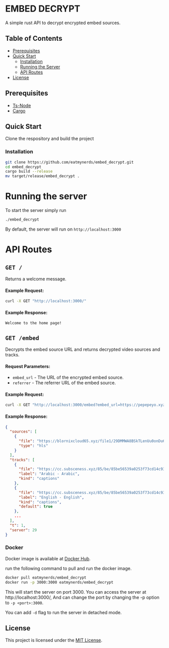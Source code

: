 # EMBED DECRYPT

A simple rust API to decrypt encrypted embed sources.

<h2> Table of Contents </h2>

- [Prerequisites](#prerequisites)
- [Quick Start](#quick-start)
    - [Installation](#installation)
    - [Running the Server](#running-the-server)
    - [API Routes](#api-routes)
- [License](#license)


## Prerequisites
- [Ts-Node](https://www.npmjs.com/package/ts-node)
- [Cargo](https://www.rust-lang.org/tools/install)

## Quick Start

Clone the respository and build the project

### Installation
```bash
git clone https://github.com/eatmynerds/embed_decrypt.git
cd embed_decrypt
cargo build --release
mv target/release/embed_decrypt .
```

# Running the server
To start the server simply run
```bash
./embed_decrypt
```
By default, the server will run on
`http://localhost:3000`

# API Routes

## `GET /` 
Returns a welcome message.

#### Example Request:
```bash
curl -X GET "http://localhost:3000/"
```

#### Example Response:
```
Welcome to the home page!
```

## `GET /embed`
Decrypts the embed source URL and returns decrypted video sources and tracks.

#### Request Parameters:
- `embed_url` - The URL of the encrypted embed source.
- `referrer` - The referrer URL of the embed source.

#### Example Request:
```bash
curl -X GET "http://localhost:3000/embed?embed_url=https://pepepeyo.xyz/v2/embed-4/DcwrA8YHCpgF?z=&referrer=https://flixhq.to"
```

#### Example Response:
```json
{
  "sources": [
    {
      "file": "https://blornixcloud65.xyz/file1/29DMMWA8BSkTLenUu0onDu6c0Eb7JW2FOBTaVx~WSD7sirwxQfizCqyTnjjFXkKnE8T1xTYMKaXpENSYoRu2K6JXM2DCwJJNl4Y+iRMDtaERJJm3MoGfvnSSfC6lKjsuQYsbmBfsNNfTfunxkZP1ikcoVNVdbEEQxVjddYdcJlU=/NzIw/aW5kZXgubTN1OA==.m3u8",
      "type": "hls"
    }
  ],
  "tracks": [
    {
      "file": "https://cc.subsceness.xyz/85/be/85be56539a0253f73cd14c9315132252/ara-6.vtt",
      "label": "Arabic - Arabic",
      "kind": "captions"
    },
    {
      "file": "https://cc.subsceness.xyz/85/be/85be56539a0253f73cd14c9315132252/eng-2.vtt",
      "label": "English - English",
      "kind": "captions",
      "default": true
    },
    ...
  ],
  "t": 1,
  "server": 29
}
```

### Docker 
Docker image is available at [Docker Hub](https://hub.docker.com/r/eatmynerds/embed_decrypt).

run the following command to pull and run the docker image.

```bash
docker pull eatmynerds/embed_decrypt
docker run -p 3000:3000 eatmynerds/embed_decrypt
```
This will start the server on port 3000. You can access the server at http://localhost:3000/, And can change the port by changing the -p option to `-p <port>:3000`.

You can add `-d` flag to run the server in detached mode.

## License
This project is licensed under the [MIT License](./LICENSE).
